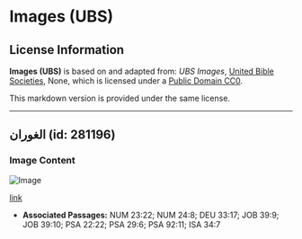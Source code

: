 # Images (UBS)

## License Information

**Images (UBS)** is based on and adapted from: _UBS Images_, [United Bible Societies](https://unitedbiblesocieties.org/), None, which is licensed under a [Public Domain CC0](https://creativecommons.org/public-domain/cc0/).

This markdown version is provided under the same license.



--------------------------------

## الغوران (id: 281196)

### Image Content

![Image](https://cdn.aquifer.bible/aquifer-content/resources/Media/WEB-0255_gaurs.jpg)

[link](https://cdn.aquifer.bible/aquifer-content/resources/Media/WEB-0255_gaurs.jpg)

* **Associated Passages:** NUM 23:22; NUM 24:8; DEU 33:17; JOB 39:9; JOB 39:10; PSA 22:22; PSA 29:6; PSA 92:11; ISA 34:7

